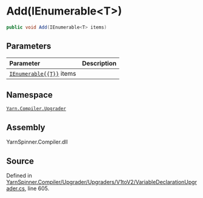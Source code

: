 # Add\(IEnumerable&lt;T&gt;\)

```csharp
public void Add(IEnumerable<T> items)
```

## Parameters

| Parameter | Description |
| :--- | :--- |
| [`IEnumerable{{T}}`](https://docs.microsoft.com/dotnet/api/System.Collections.Generic.IEnumerable{{T}}) items |  |

## Namespace

[`Yarn.Compiler.Upgrader`](../)

## Assembly

YarnSpinner.Compiler.dll

## Source

Defined in [YarnSpinner.Compiler/Upgrader/Upgraders/V1toV2/VariableDeclarationUpgrader.cs](https://github.com/YarnSpinnerTool/YarnSpinner//blob/develop/YarnSpinner.Compiler/Upgrader/Upgraders/V1toV2/VariableDeclarationUpgrader.cs#L605), line 605.

